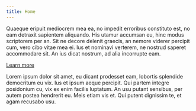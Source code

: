 ```yaml
---
title: Home
---
```


<div class="jumbotron">
  <p>Quaeque eripuit mediocrem mea ea, no impedit erroribus constituto est, no eam detraxit sapientem aliquando. His utamur accumsan eu, hinc modus scriptorem per an. Sit ne decore delenit graecis, an nemore viderer percipit cum, vero cibo vitae mea ei. Ius et nominavi verterem, ne nostrud saperet accommodare sit. An ius dicat nostrum, ad alia incorrupte eam.</p>
  <p><a class="btn btn-primary btn-lg" href="/services/" role="button">Learn more</a></p>
</div>

<p>Lorem ipsum dolor sit amet, eu dicant prodesset eam, lobortis splendide democritum eu vix. Ius et ipsum aeque percipit. Qui partem integre posidonium cu, vix ex enim facilis luptatum. An usu putant sensibus, per autem postea hendrerit eu. Meis etiam vis et. Qui putent dignissim te, et agam recusabo usu.</p>
